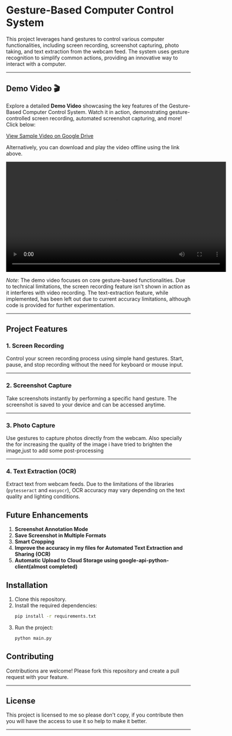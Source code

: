
# Gesture-Based Computer Control System

This project leverages hand gestures to control various computer functionalities, including screen recording, screenshot capturing, photo taking, and text extraction from the webcam feed. The system uses gesture recognition to simplify common actions, providing an innovative way to interact with a computer.

---

## Demo Video 🎬

Explore a detailed **Demo Video** showcasing the key features of the Gesture-Based Computer Control System. Watch it in action, demonstrating gesture-controlled screen recording, automated screenshot capturing, and more! Click below:

[View Sample Video on Google Drive](https://drive.google.com/file/d/1sWiR8qSKhti5zCXLqUtJMzrJANscraKG/view)

Alternatively, you can download and play the video offline using the link above.

<video width="600" controls autoplay loop>
  <source src="https://drive.google.com/file/d/1sWiR8qSKhti5zCXLqUtJMzrJANscraKG/view" type="video/mp4">
  Your browser does not support the video tag.
</video>

*Note*: The demo video focuses on core gesture-based functionalities. Due to technical limitations, the screen recording feature isn't shown in action as it interferes with video recording. The text-extraction feature, while implemented, has been left out due to current accuracy limitations, although code is provided for further experimentation.

---

## Project Features

### 1. Screen Recording
Control your screen recording process using simple hand gestures. Start, pause, and stop recording without the need for keyboard or mouse input.

---

### 2. Screenshot Capture
Take screenshots instantly by performing a specific hand gesture. The screenshot is saved to your device and can be accessed anytime.

---

### 3. Photo Capture
Use gestures to capture photos directly from the webcam.
Also specially the for increasing the quality of the image i have tried to brighten the image,just to add some post-processing 

---

### 4. Text Extraction (OCR)
Extract text from webcam feeds. Due to the limitations of the libraries (`pytesseract` and `easyocr`), OCR accuracy may vary depending on the text quality and lighting conditions.

## Future Enhancements

1. **Screenshot Annotation Mode**
2. **Save Screenshot in Multiple Formats**
3. **Smart Cropping**
4. **Improve the accuracy in my files for Automated Text Extraction and Sharing (OCR)**
5. **Automatic Upload to Cloud Storage using google-api-python-client(almost completed)**

## Installation

1. Clone this repository.
2. Install the required dependencies:
   ```bash
   pip install -r requirements.txt
   ```
3. Run the project:
   ```bash
   python main.py
   ```

## Contributing

Contributions are welcome! Please fork this repository and create a pull request with your feature.

---

## License

This project is licensed to me so please don't copy, if you contribute then you will have the access to use it so help to make it better.

---

